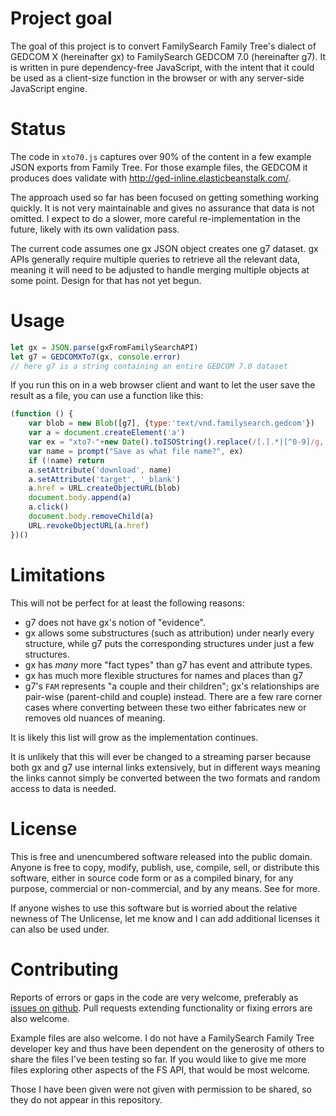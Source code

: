 # Project goal

The goal of this project is to convert FamilySearch Family Tree's dialect of GEDCOM X (hereinafter gx) to FamilySearch GEDCOM 7.0 (hereinafter g7).
It is written in pure dependency-free JavaScript, with the intent that it could be used as a client-size function in the browser or with any server-side JavaScript engine.

# Status

The code in `xto70.js` captures over 90% of the content in a few example JSON exports from Family Tree.
For those example files, the GEDCOM it produces does validate with <http://ged-inline.elasticbeanstalk.com/>.

The approach used so far has been focused on getting something working quickly.
It is not very maintainable and gives no assurance that data is not omitted.
I expect to do a slower, more careful re-implementation in the future,
likely with its own validation pass.

The current code assumes one gx JSON object creates one g7 dataset.
gx APIs generally require multiple queries to retrieve all the relevant data,
meaning it will need to be adjusted to handle merging multiple objects at some point.
Design for that has not yet begun.

# Usage

```js
let gx = JSON.parse(gxFromFamilySearchAPI)
let g7 = GEDCOMXTo7(gx, console.error)
// here g7 is a string containing an entire GEDCOM 7.0 dataset
```

If you run this on in a web browser client and want to let the user save the result as a file, you can use a function like this:

```js
(function () {
    var blob = new Blob([g7], {type:'text/vnd.familysearch.gedcom'})
    var a = document.createElement('a')
    var ex = "xto7-"+new Date().toISOString().replace(/[.].*|[^0-9]/g,'')+".ged"
    var name = prompt("Save as what file name?", ex)
    if (!name) return
    a.setAttribute('download', name)
    a.setAttribute('target', '_blank')
    a.href = URL.createObjectURL(blob)
    document.body.append(a)
    a.click()
    document.body.removeChild(a)
    URL.revokeObjectURL(a.href)
})()
```

# Limitations 

This will not be perfect for at least the following reasons:

- g7 does not have gx's notion of "evidence".
- gx allows some substructures (such as attribution) under nearly every structure, while g7 puts the corresponding structures under just a few structures.
- gx has *many* more "fact types" than g7 has event and attribute types.
- gx has much more flexible structures for names and places than g7
- g7's `FAM` represents "a couple and their children"; gx's relationships are pair-wise (parent-child and couple) instead. There are a few rare corner cases where converting between these two either fabricates new or removes old nuances of meaning.

It is likely this list will grow as the implementation continues.

It is unlikely that this will ever be changed to a streaming parser because both gx and g7 use internal links extensively, but in different ways meaning the links cannot simply be converted between the two formats and random access to data is needed.

# License

This is free and unencumbered software released into the public domain. Anyone is free to copy, modify, publish, use, compile, sell, or distribute this software, either in source code form or as a compiled binary, for any purpose, commercial or non-commercial, and by any means. See <LICENSE> for more.

If anyone wishes to use this software but is worried about the relative newness of The Unlicense, let me know and I can add additional licenses it can also be used under.

# Contributing

Reports of errors or gaps in the code are very welcome, preferably as [issues on github](https://github.com/gedcom7code/xto7/issues).
Pull requests extending functionality or fixing errors are also welcome.

Example files are also welcome.
I do not have a FamilySearch Family Tree developer key and thus have been dependent on the generosity of others to share the files I've been testing so far.
If you would like to give me more files exploring other aspects of the FS API, that would be most welcome.

Those I have been given were not given with permission to be shared, so they do not appear in this repository.
